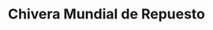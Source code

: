 ---
title: "Chivera Mundial de Repuesto"
url: /caracas/chivera-mundial-de-repuesto/
shop: piezas de automóviles
---